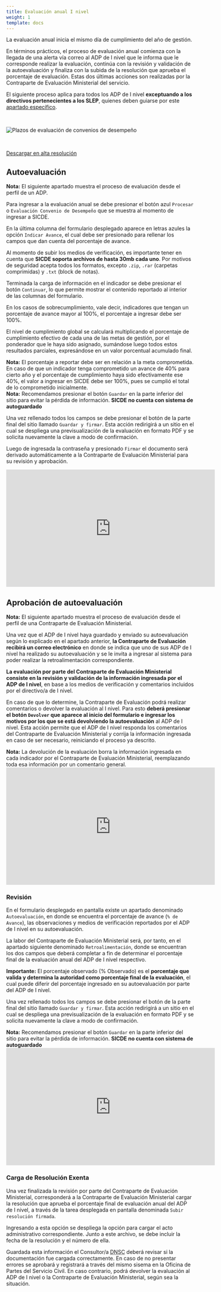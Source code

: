 ```yaml
---
title: Evaluación anual I nivel
weight: 1
template: docs
---
```


La evaluación anual inicia el mismo día de cumplimiento del año de gestión.

En términos prácticos, el proceso de evaluación anual comienza con la llegada de una alerta vía correo al ADP de I nivel que le informa que le corresponde realizar la evaluación, continúa con la revisión y validación de la autoevaluación y finaliza con la subida de la resolución que aprueba el porcentaje de evaluación. Estas dos últimas acciones son realizadas por la Contraparte de Evaluación Ministerial del servicio.

El siguiente proceso aplica para todos los ADP de I nivel **exceptuando a los directivos pertenecientes a los SLEP**, quienes deben guiarse por este [apartado específico](/docs/slep/eval-i-nivel/).

&nbsp;

<img src="\images\eval-anual-adp.png" alt="Plazos de evaluación de convenios de desempeño">

&nbsp;

<a href="/images/eval-anual-adp.png" class="button" target="_blank">Descargar en alta resolución</a>

## Autoevaluación

<div class="note"><strong>Nota:</strong> El siguiente apartado muestra el proceso de evaluación desde el perfil de un ADP.</div>

Para ingresar a la evaluación anual se debe presionar el botón azul `Procesar` o `Evaluación Convenio de Desempeño` que se muestra al momento de ingresar a SICDE.

En la última columna del formulario desplegado aparece en letras azules la opción `Indicar Avance`, el cual debe ser presionado para rellenar los campos que dan cuenta del porcentaje de avance.

Al momento de subir los medios de verificación, es importante tener en cuenta que **SICDE soporta archivos de hasta 30mb cada uno**. Por motivos de seguridad acepta todos los formatos, excepto `.zip`, `.rar` (carpetas comprimidas) y `.txt` (block de notas).

Terminada la carga de información en el indicador se debe presionar el botón `Continuar`, lo que permite mostrar el contenido reportado al interior de las columnas del formulario.

En los casos de sobrecumplimiento, vale decir, indicadores que tengan un porcentaje de avance mayor al 100%, el porcentaje a ingresar debe ser 100%.

El nivel de cumplimiento global se calculará multiplicando el porcentaje de cumplimiento efectivo de cada una de las metas de gestión, por el ponderador que le haya sido asignado, sumándose luego todos estos resultados parciales, expresándose en un valor porcentual acumulado final.

<div class="note"><strong>Nota:</strong> El porcentaje a reportar debe ser en relación a la meta comprometida. En caso de que un indicador tenga comprometido un avance de 40% para cierto año y el porcentaje de cumplimiento haya sido efectivamente ese 40%, el valor a ingresar en SICDE debe ser 100%, pues se cumplió el total de lo comprometido inicialmente. </div>

<div class="important"><strong>Nota:</strong> Recomendamos presionar el botón <code>Guardar</code> en la parte inferior del sitio para evitar la pérdida de información. <b>SICDE no cuenta con sistema de autoguardado</b></div>

Una vez rellenado todos los campos se debe presionar el botón de la parte final del sitio llamado `Guardar y firmar`. Esta acción redirigirá a un sitio en el cual se despliega una previsualización de la evaluación en formato PDF y se solicita nuevamente la clave a modo de confirmación.

Luego de ingresada la contraseña y presionado `Firmar` el documento será derivado automáticamente a la Contraparte de Evaluación Ministerial para su revisión y aprobación.

<iframe width="560" height="315" src="https://www.youtube-nocookie.com/embed/mn-3ila1VD0" frameborder="0" allow="accelerometer; autoplay; clipboard-write; encrypted-media; gyroscope; picture-in-picture" allowfullscreen></iframe>

## Aprobación de autoevaluación

<div class="note"><strong>Nota:</strong> El siguiente apartado muestra el proceso de evaluación desde el perfil de una Contraparte de Evaluación Ministerial.</div>

Una vez que el ADP de I nivel haya guardado y enviado su autoevaluación según lo explicado en el apartado anterior, **la Contraparte de Evaluación recibirá un correo electrónico** en donde se indica que uno de sus ADP de I nivel ha realizado su autoevaluación y se le invita a ingresar al sistema para poder realizar la retroalimentación correspondiente.

**La evaluación por parte del Contraparte de Evaluación Ministerial consiste en la revisión y validación de la información ingresada por el ADP de I nivel**, en base a los medios de verificación y comentarios incluidos por el directivo/a de I nivel.

En caso de que lo determine, la Contraparte de Evaluación podrá realizar comentarios o devolver la evaluación al I nivel. Para esto **deberá presionar el botón `Devolver` que aparece al inicio del formulario e ingresar los motivos por los que se está devolviendo la autoevaluación** al ADP de I nivel. Esta acción permite que el ADP de I nivel responda los comentarios del Contraparte de Evaluación Ministerial y corrija la información ingresada en caso de ser necesario, reiniciando el proceso ya descrito.

<div class="important"><strong>Nota:</strong> La devolución de la evaluación borra la información ingresada en cada indicador por el Contraparte de Evaluación Ministerial, reemplazando toda esa información por un comentario general.</div>

<iframe width="560" height="315" src="https://www.youtube-nocookie.com/embed/PbEVs_WPTD0" frameborder="0" allow="accelerometer; autoplay; clipboard-write; encrypted-media; gyroscope; picture-in-picture" allowfullscreen></iframe>

### Revisión

En el formulario desplegado en pantalla existe un apartado denominado `Autoevaluación`, en donde se encuentra el porcentaje de avance (`% de Avance`), las observaciones y medios de verificación reportados por el ADP de I nivel en su autoevaluación.

La labor del Contraparte de Evaluación Ministerial será, por tanto, en el apartado siguiente denominado `Retroalimentación`, donde se encuentran los dos campos que deberá completar a fin de determinar el porcentaje final de la evaluación anual del ADP de I nivel respectivo.

<div class="note"><strong>Importante:</strong> El porcentaje observado (% Observado) es el <b>porcentaje que valida y determina la autoridad como porcentaje final de la evaluación</b>, el cual puede diferir del porcentaje ingresado en su autoevaluación por parte del ADP de I nivel.</div>

Una vez rellenado todos los campos se debe presionar el botón de la parte final del sitio llamado `Guardar y firmar`. Esta acción redirigirá a un sitio en el cual se despliega una previsualización de la evaluación en formato PDF y se solicita nuevamente la clave a modo de confirmación.

<div class="important"><strong>Nota:</strong> Recomendamos presionar el botón <code>Guardar</code> en la parte inferior del sitio para evitar la pérdida de información. <b>SICDE no cuenta con sistema de autoguardado</b></div>

<iframe width="560" height="315" src="https://www.youtube-nocookie.com/embed/7j-8HHUptlg" frameborder="0" allow="accelerometer; autoplay; clipboard-write; encrypted-media; gyroscope; picture-in-picture" allowfullscreen></iframe>

### Carga de Resolución Exenta

Una vez finalizada la revisión por parte del Contraparte de Evaluación Ministerial, corresponderá a la Contraparte de Evaluación Ministerial cargar la resolución que aprueba el porcentaje final de evaluación anual del ADP de I nivel, a través de la tarea desplegada en pantalla denominada `Subir resolución firmada`.

Ingresando a esta opción se despliega la opción para cargar el acto administrativo correspondiente. Junto a este archivo, se debe incluir la fecha de la resolución y el número de ella.

Guardada esta información el Consultor/a <acronym title="Dirección Nacional del Servicio Civil">DNSC</acronym> deberá revisar si la documentación fue cargada correctamente. En caso de no presentar errores se aprobará y registrará a través del mismo sisema en la Oficina de Partes del Servicio Civil. En caso contrario, podrá devolver la evaluación al ADP de I nivel o la Contraparte de Evaluación Ministerial, según sea la situación.
